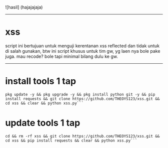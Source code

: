 ![hasil] (hajajajaja)

---

# xss
script ini bertujuan untuk menguji kerentanan xss reflected dan tidak untuk di salah gunakan, btw ini script khusus untuk tim gw, yg laen nya bole pake juga. mau recode? bole tapi minimal bilang dulu ke gw. 

---

# install tools 1 tap
```
pkg update -y && pkg upgrade -y && pkg install python git -y && pip install requests && git clone https://github.com/THEOYS123/xss.git && cd xss && clear && python xss.py```
```


# update tools 1 tap
```
cd && rm -rf xss && git clone https://github.com/THEOYS123/xss.git && cd xss && pip install requests && clear && python xss.py```
```
